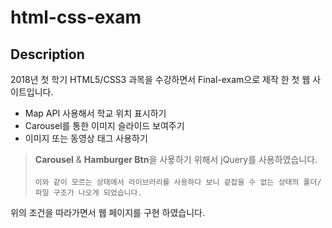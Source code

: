 # html-css-exam

## Description

2018년 첫 학기 HTML5/CSS3 과목을 수강하면서 Final-exam으로 제작 한 첫 웹 사이트입니다.

- Map API 사용해서 학교 위치 표시하기
- Carousel를 통한 이미지 슬라이드 보여주기
- 이미지 또는 동영상 태그 사용하기

> **Carousel** & **Hamburger Btn**을 사욯하기 위해서 jQuery를 사용하였습니다.</br></br> `이와 같이 모르는 상태에서 라이브러리를 사용하다 보니 겉잡을 수 없는 상태의 폴더/파일 구조가 나오게 되었습니다.`

위의 조건을 따라가면서 웹 페이지를 구현 하였습니다.
